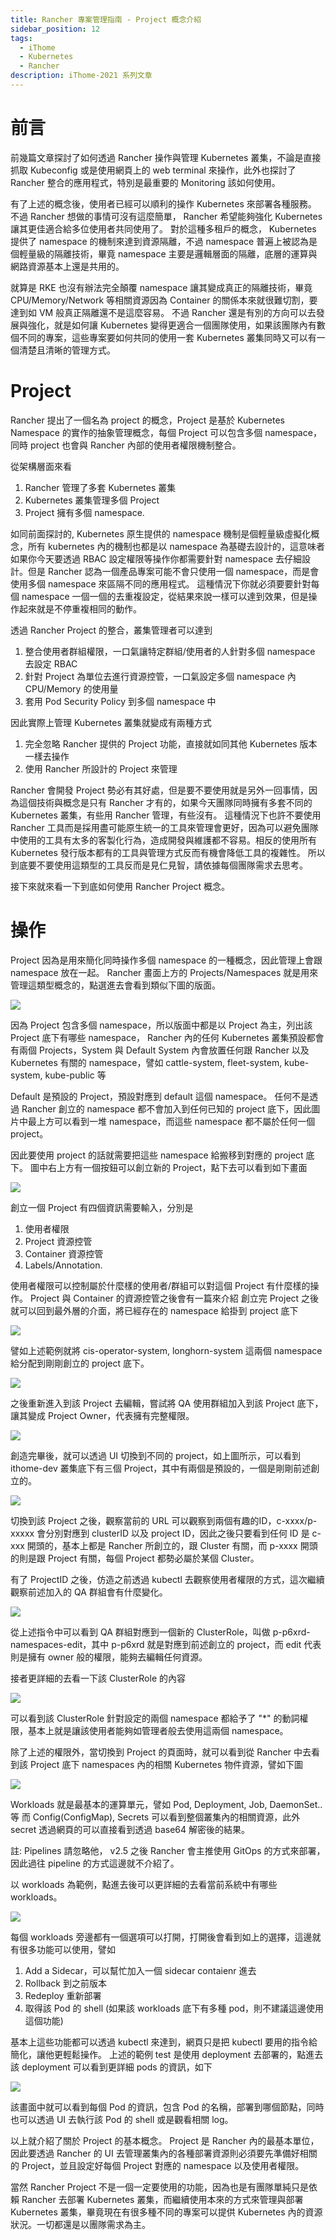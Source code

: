 ```yaml
---
title: Rancher 專案管理指南 - Project 概念介紹
sidebar_position: 12
tags:
  - iThome
  - Kubernetes
  - Rancher
description: iThome-2021 系列文章
---
```


# 前言
前幾篇文章探討了如何透過 Rancher 操作與管理 Kubernetes 叢集，不論是直接抓取 Kubeconfig 或是使用網頁上的 web terminal 來操作，此外也探討了 Rancher 整合的應用程式，特別是最重要的 Monitoring 該如何使用。

有了上述的概念後，使用者已經可以順利的操作 Kubernetes 來部署各種服務。
不過 Rancher 想做的事情可沒有這麼簡單， Rancher 希望能夠強化 Kubernetes 讓其更佳適合給多位使用者共同使用了。
對於這種多租戶的概念， Kubernetes 提供了 namespace 的機制來達到資源隔離，不過 namespace 普遍上被認為是個輕量級的隔離技術，畢竟 namespace 主要是邏輯層面的隔離，底層的運算與網路資源基本上還是共用的。

就算是 RKE 也沒有辦法完全顛覆 namespace 讓其變成真正的隔離技術，畢竟 CPU/Memory/Network 等相關資源因為 Container 的關係本來就很難切割，要達到如 VM 般真正隔離還不是這麼容易。
不過 Rancher 還是有別的方向可以去發展與強化，就是如何讓 Kubernetes 變得更適合一個團隊使用，如果該團隊內有數個不同的專案，這些專案要如何共同的使用一套 Kubernetes 叢集同時又可以有一個清楚且清晰的管理方式。

# Project
Rancher 提出了一個名為 project 的概念，Project 是基於 Kubernetes Namespace 的實作的抽象管理概念，每個 Project 可以包含多個 namespace，同時 project 也會與 Rancher 內部的使用者權限機制整合。

從架構層面來看
1. Rancher 管理了多套 Kubernetes 叢集
2. Kubernetes 叢集管理多個 Project
3. Project 擁有多個 namespace.

如同前面探討的, Kubernetes 原生提供的 namespace 機制是個輕量級虛擬化概念，所有 kubernetes 內的機制也都是以 namespace 為基礎去設計的，這意味者如果你今天要透過 RBAC 設定權限等操作你都需要針對 namespace 去仔細設計。但是 Rancher 認為一個產品專案可能不會只使用一個 namespace，而是會使用多個 namespace 來區隔不同的應用程式。
這種情況下你就必須要要針對每個 namespace 一個一個的去重複設定，從結果來說一樣可以達到效果，但是操作起來就是不停重複相同的動作。

透過 Rancher Project 的整合，叢集管理者可以達到
1. 整合使用者群組權限，一口氣讓特定群組/使用者的人針對多個 namespace 去設定 RBAC
2. 針對 Project 為單位去進行資源控管，一口氣設定多個 namespace 內 CPU/Memory 的使用量
3. 套用 Pod Security Policy 到多個 namespace 中

因此實際上管理 Kubernetes 叢集就變成有兩種方式
1. 完全忽略 Rancher 提供的 Project 功能，直接就如同其他 Kubernetes 版本一樣去操作
2. 使用 Rancher 所設計的 Project 來管理

Rancher 會開發 Project 勢必有其好處，但是要不要使用就是另外一回事情，因為這個技術與概念是只有 Rancher 才有的，如果今天團隊同時擁有多套不同的 Kubernetes 叢集，有些用 Rancher 管理，有些沒有。
這種情況下也許不要使用 Rancher 工具而是採用盡可能原生統一的工具來管理會更好，因為可以避免團隊中使用的工具有太多的客製化行為，造成開發與維護都不容易。相反的使用所有 Kubernetes 發行版本都有的工具與管理方式反而有機會降低工具的複雜性。
所以到底要不要使用這類型的工具反而是見仁見智，請依據每個團隊需求去思考。

接下來就來看一下到底如何使用 Rancher Project 概念。

# 操作
Project 因為是用來簡化同時操作多個 namespace 的一種概念，因此管理上會跟 namespace 放在一起。
Rancher 畫面上方的 Projects/Namespaces 就是用來管理這類型概念的，點選進去會看到類似下圖的版面。

![](https://i.imgur.com/UICDWE8.png)

因為 Project 包含多個 namespace，所以版面中都是以 Project 為主，列出該 Project 底下有哪些 namespace，
Rancher 內的任何 Kubernetes 叢集預設都會有兩個 Projects，System 與 Default
System 內會放置任何跟 Rancher 以及 Kubernetes 有關的 namespace，譬如 cattle-system, fleet-system, kube-system, kube-public 等

Default 是預設的 Project，預設對應到 default 這個 namespace。
任何不是透過 Rancher 創立的 namespace 都不會加入到任何已知的 project 底下，因此圖片中最上方可以看到一堆 namespace，而這些 namespace 都不屬於任何一個 project。

因此要使用 project 的話就需要把這些 namespace 給搬移到對應的 project 底下。
圖中右上方有一個按鈕可以創立新的 Project，點下去可以看到如下畫面

![](https://i.imgur.com/ydCM1So.png)

創立一個 Project 有四個資訊需要輸入，分別是
1. 使用者權限
2. Project 資源控管
3. Container 資源控管
4. Labels/Annotation.

使用者權限可以控制屬於什麼樣的使用者/群組可以對這個 Project 有什麼樣的操作。
Project 與 Container 的資源控管之後會有一篇來介紹
創立完 Project 之後就可以回到最外層的介面，將已經存在的 namespace 給掛到 project 底下

![](https://i.imgur.com/Yz8IOeR.png)

譬如上述範例就將 cis-operator-system, longhorn-system 這兩個 namespace 給分配到剛剛創立的 project 底下。

![](https://i.imgur.com/XZdJPCI.png)

之後重新進入到該 Project 去編輯，嘗試將 QA 使用群組加入到該 Project 底下，讓其變成 Project Owner，代表擁有完整權限。

![](https://i.imgur.com/7k81z5q.png)

創造完畢後，就可以透過 UI 切換到不同的 project，如上圖所示，可以看到 ithome-dev 叢集底下有三個 Project，其中有兩個是預設的，一個是剛剛前述創立的。

![](https://i.imgur.com/3nrmPQM.png)

切換到該 Project 之後，觀察當前的 URL 可以觀察到兩個有趣的ID，c-xxxx/p-xxxxx 會分別對應到 clusterID 以及 project ID，因此之後只要看到任何 ID 是 c-xxx 開頭的，基本上都是 Rancher 所創立的，跟 Cluster 有關，而 p-xxxx 開頭的則是跟 Project 有關，每個 Project 都勢必屬於某個 Cluster。

有了 ProjectID 之後，仿造之前透過 kubectl 去觀察使用者權限的方式，這次繼續觀察前述加入的 QA 群組會有什麼變化。

![](https://i.imgur.com/SrZBa1F.png)

從上述指令中可以看到 QA 群組對應到一個新的 ClusterRole，叫做 p-p6xrd-namespaces-edit，其中 p-p6xrd 就是對應到前述創立的 project，而 edit 代表則是擁有 owner 般的權限，能夠去編輯任何資源。

接者更詳細的去看一下該 ClusterRole 的內容

![](https://i.imgur.com/PDuNUwr.png)

可以看到該 ClusterRole 針對設定的兩個 namespace 都給予了 "*" 的動詞權限，基本上就是讓該使用者能夠如管理者般去使用這兩個 namespace。


除了上述的權限外，當切換到 Project 的頁面時，就可以看到從 Rancher 中去看到該 Project 底下 namespaces 內的相關 Kubernetes 物件資源，譬如下圖

![](https://i.imgur.com/b406bS0.png)

Workloads 就是最基本的運算單元，譬如 Pod, Deployment, Job, DaemonSet..等
而 Config(ConfigMap), Secrets 可以看到整個叢集內的相關資源，此外 secret 透過網頁的可以直接看到透過 base64 解密後的結果。

註: Pipelines 請忽略他， v2.5 之後 Rancher 會主推使用 GitOps 的方式來部署，因此過往 pipeline 的方式這邊就不介紹了。

以 workloads 為範例，點進去後可以更詳細的去看當前系統中有哪些 workloads。

![](https://i.imgur.com/g5QcsvM.png)

每個 workloads 旁邊都有一個選項可以打開，打開後會看到如上的選擇，這邊就有很多功能可以使用，譬如
1. Add a Sidecar，可以幫忙加入一個 sidecar contaienr 進去
2. Rollback 到之前版本
3. Redeploy 重新部署
4. 取得該 Pod 的 shell (如果該 workloads 底下有多種 pod，則不建議這邊使用這個功能)

基本上這些功能都可以透過 kubectl 來達到，網頁只是把 kubectl 要用的指令給簡化，讓他更輕鬆操作。
上述的範例 test 是使用 deployment 去部署的，點進去該 deployment 可以看到更詳細 pods 的資訊，如下

![](https://i.imgur.com/b0BWhyM.png)

該畫面中就可以看到每個 Pod 的資訊，包含 Pod 的名稱，部署到哪個節點，同時也可以透過 UI 去執行該 Pod 的 shell 或是觀看相關 log。

以上就介紹了關於 Project 的基本概念。 Project 是 Rancher 內的最基本單位，因此要透過 Rancher 的 UI 去管理叢集內的各種部署資源則必須要先準備好相關的 Project，並且設定好每個 Project 對應的 namespace 以及使用者權限。

當然 Rancher Project 不是一個一定要使用的功能，因為也是有團隊單純只是依賴 Rancher 去部署 Kubernetes 叢集，而繼續使用本來的方式來管理與部署 Kubernetes 叢集，畢竟現在有很多種不同的專案可以提供 Kubernetes 內的資源狀況。一切都還是以團隊需求為主。
